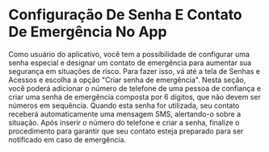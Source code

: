 # Configuração De Senha E Contato De Emergência No App

Como usuário do aplicativo, você tem a possibilidade de configurar uma senha especial e designar um contato de emergência para aumentar sua segurança em situações de risco. Para fazer isso, vá até a tela de Senhas e Acessos e escolha a opção "Criar senha de emergência". Nesta seção, você poderá adicionar o número de telefone de uma pessoa de confiança e criar uma senha de emergência composta por 6 dígitos, que não devem ser números em sequência. Quando esta senha for utilizada, seu contato receberá automaticamente uma mensagem SMS, alertando-o sobre a situação. Após inserir o número do telefone e criar a senha, finalize o procedimento para garantir que seu contato esteja preparado para ser notificado em caso de emergência.
